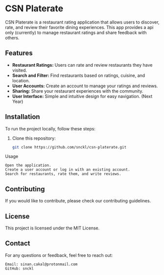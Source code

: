 # CSN Platerate

CSN Platerate is a restaurant rating application that allows users to discover, rate, and review their favorite dining experiences. 
This app provides a api only (currently) to manage restaurant ratings and share feedback with others.

## Features

- **Restaurant Ratings:** Users can rate and review restaurants they have visited.
- **Search and Filter:** Find restaurants based on ratings, cuisine, and location.
- **User Accounts:** Create an account to manage your ratings and reviews.
- **Sharing:** Share your restaurant experiences with the community.
- **User Interface:** Simple and intuitive design for easy navigation. (Next Year)

## Installation

To run the project locally, follow these steps:

1. Clone this repository:
   ```bash
   git clone https://github.com/snckl/csn-platerate.git
   
Usage

    Open the application.
    Create a user account or log in with an existing account.
    Search for restaurants, rate them, and write reviews.

## Contributing

If you would like to contribute, please check our contributing guidelines.

## License

This project is licensed under the MIT License.

## Contact

For any questions or feedback, feel free to reach out:

    Email: sinan.cakal@protonmail.com
    GitHub: snckl
